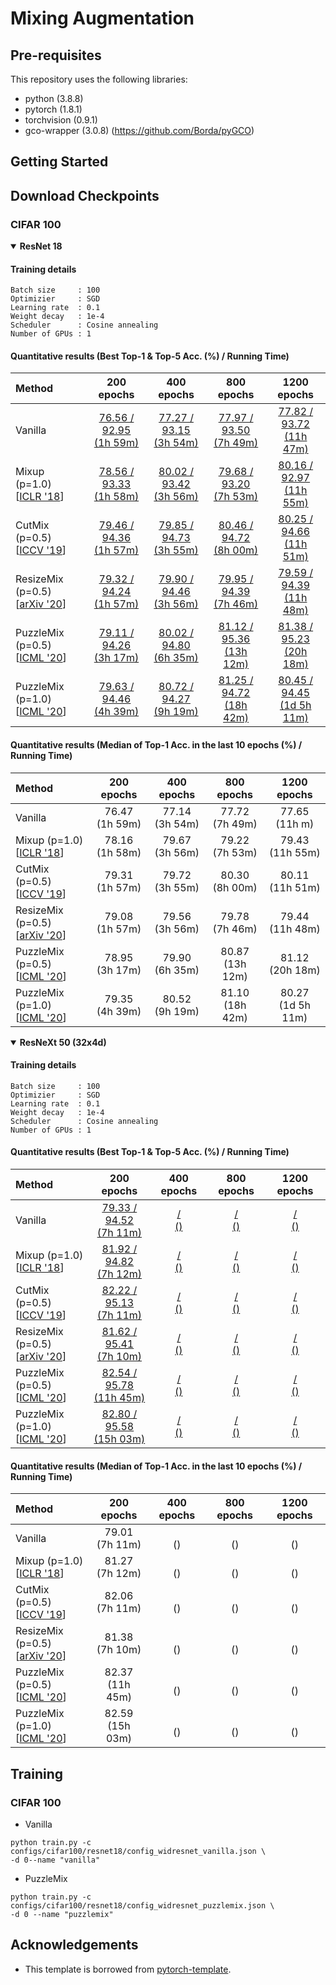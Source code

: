 # Mixing Augmentation

## Pre-requisites
This repository uses the following libraries:
* python (3.8.8)
* pytorch (1.8.1)
* torchvision (0.9.1)
* gco-wrapper (3.0.8) (https://github.com/Borda/pyGCO)

## Getting Started

## Download Checkpoints
### CIFAR 100

<details open>
<summary><b>ResNet 18</b></summary>

#### Training details
    Batch size     : 100
    Optimizier     : SGD
    Learning rate  : 0.1
    Weight decay   : 1e-4
    Scheduler      : Cosine annealing
    Number of GPUs : 1

#### Quantitative results (Best Top-1 & Top-5 Acc. (%) / Running Time)
Method | 200 epochs | 400 epochs | 800 epochs | 1200 epochs |
:--| :--: | :--: | :--: | :--: |
Vanilla                                                               | [76.56 / 92.95<br>(1h 59m)]() | [77.27 / 93.15<br>(3h 54m)]() | [77.97 / 93.50<br>(7h 49m)]() | [77.82 / 93.72<br>(11h 47m)]() |
Mixup (p=1.0)<br />[[ICLR '18](https://arxiv.org/abs/1710.09412)]     | [78.56 / 93.33<br>(1h 58m)]() | [80.02 / 93.42<br>(3h 56m)]() | [79.68 / 93.20<br>(7h 53m)]() | [80.16 / 92.97<br>(11h 55m)]() |
CutMix (p=0.5)<br />[[ICCV '19](https://arxiv.org/abs/1905.04899)]    | [79.46 / 94.36<br>(1h 57m)]() | [79.85 / 94.73<br>(3h 55m)]() | [80.46 / 94.72<br>(8h 00m)]() | [80.25 / 94.66<br>(11h 51m)]() |
ResizeMix (p=0.5)<br />[[arXiv '20](https://arxiv.org/abs/2012.11101)]| [79.32 / 94.24<br>(1h 57m)]() | [79.90 / 94.46<br>(3h 56m)]() | [79.95 / 94.39<br>(7h 46m)]() | [79.59 / 94.39<br>(11h 48m)]() |
PuzzleMix (p=0.5)<br />[[ICML '20](https://arxiv.org/abs/2009.06962)] | [79.11 / 94.26<br>(3h 17m)]() | [80.02 / 94.80<br>(6h 35m)]() | [81.12 / 95.36<br>(13h 12m)]() | [81.38 / 95.23<br>(20h 18m)]() |
PuzzleMix (p=1.0)<br />[[ICML '20](https://arxiv.org/abs/2009.06962)] | [79.63 / 94.46<br>(4h 39m)]() | [80.72 / 94.27<br>(9h 19m)]() | [81.25 / 94.72<br>(18h 42m)]() | [80.45 / 94.45<br>(1d 5h 11m)]() |


#### Quantitative results (Median of Top-1 Acc. in the last 10 epochs (%) / Running Time)
Method | 200 epochs | 400 epochs | 800 epochs | 1200 epochs |
:--| :--: | :--: | :--: | :--: |
Vanilla                                                               | 76.47<br>(1h 59m) | 77.14<br>(3h 54m) | 77.72<br>(7h 49m) | 77.65<br>(11h m) |
Mixup (p=1.0)<br />[[ICLR '18](https://arxiv.org/abs/1710.09412)]     | 78.16<br>(1h 58m) | 79.67<br>(3h 56m) | 79.22<br>(7h 53m) | 79.43<br>(11h 55m) |
CutMix (p=0.5)<br />[[ICCV '19](https://arxiv.org/abs/1905.04899)]    | 79.31<br>(1h 57m) | 79.72<br>(3h 55m) | 80.30<br>(8h 00m) | 80.11<br>(11h 51m) |
ResizeMix (p=0.5)<br />[[arXiv '20](https://arxiv.org/abs/2012.11101)]| 79.08<br>(1h 57m) | 79.56<br>(3h 56m) | 79.78<br>(7h 46m) | 79.44<br>(11h 48m) |
PuzzleMix (p=0.5)<br />[[ICML '20](https://arxiv.org/abs/2009.06962)] | 78.95<br>(3h 17m) | 79.90<br>(6h 35m) | 80.87<br>(13h 12m) | 81.12<br>(20h 18m) |
PuzzleMix (p=1.0)<br />[[ICML '20](https://arxiv.org/abs/2009.06962)] | 79.35<br>(4h 39m) | 80.52<br>(9h 19m) | 81.10<br>(18h 42m) | 80.27<br>(1d 5h 11m) |
</details>


<details open>
<summary><b>ResNeXt 50 (32x4d)</b></summary>

#### Training details
    Batch size     : 100
    Optimizier     : SGD
    Learning rate  : 0.1
    Weight decay   : 1e-4
    Scheduler      : Cosine annealing
    Number of GPUs : 1

#### Quantitative results (Best Top-1 & Top-5 Acc. (%) / Running Time)
Method | 200 epochs | 400 epochs | 800 epochs | 1200 epochs |
:--| :--: | :--: | :--: | :--: |
Vanilla                                                                | [79.33 / 94.52<br>(7h 11m)]() | [ / <br>()]() | [ / <br>()]() | [ / <br>()]() |
Mixup (p=1.0)<br />[[ICLR '18](https://arxiv.org/abs/1710.09412)]      | [81.92 / 94.82<br>(7h 12m)]() | [ / <br>()]() | [ / <br>()]() | [ / <br>()]() |
CutMix (p=0.5)<br />[[ICCV '19](https://arxiv.org/abs/1905.04899)]     | [82.22 / 95.13<br>(7h 11m)]() | [ / <br>()]() | [ / <br>()]() | [ / <br>()]() |
ResizeMix (p=0.5)<br />[[arXiv '20](https://arxiv.org/abs/2012.11101)] | [81.62 / 95.41<br>(7h 10m)]() | [ / <br>()]() | [ / <br>()]() | [ / <br>()]() |
PuzzleMix (p=0.5)<br />[[ICML '20](https://arxiv.org/abs/2009.06962)]  | [82.54 / 95.78<br>(11h 45m)]() | [ / <br>()]() | [ / <br>()]() | [ / <br>()]() |
PuzzleMix (p=1.0)<br />[[ICML '20](https://arxiv.org/abs/2009.06962)]  | [82.80 / 95.58<br>(15h 03m)]() | [ / <br>()]() | [ / <br>()]() | [ / <br>()]() |


#### Quantitative results (Median of Top-1 Acc. in the last 10 epochs (%) / Running Time)
Method | 200 epochs | 400 epochs | 800 epochs | 1200 epochs |
:--| :--: | :--: | :--: | :--: |
Vanilla                                                                | 79.01<br>(7h 11m) | <br>() | <br>() | <br>() |
Mixup (p=1.0)<br />[[ICLR '18](https://arxiv.org/abs/1710.09412)]      | 81.27<br>(7h 12m) | <br>() | <br>() | <br>() |
CutMix (p=0.5)<br />[[ICCV '19](https://arxiv.org/abs/1905.04899)]     | 82.06<br>(7h 11m) | <br>() | <br>() | <br>() |
ResizeMix (p=0.5)<br />[[arXiv '20](https://arxiv.org/abs/2012.11101)] | 81.38<br>(7h 10m) | <br>() | <br>() | <br>() |
PuzzleMix (p=0.5)<br />[[ICML '20](https://arxiv.org/abs/2009.06962)]  | 82.37<br>(11h 45m) | <br>() | <br>() | <br>() |
PuzzleMix (p=1.0)<br />[[ICML '20](https://arxiv.org/abs/2009.06962)]  | 82.59<br>(15h 03m) | <br>() | <br>() | <br>() |
</details>


## Training
### CIFAR 100
* Vanilla
```Shell
python train.py -c configs/cifar100/resnet18/config_widresnet_vanilla.json \
-d 0--name "vanilla"
```
* PuzzleMix
```Shell
python train.py -c configs/cifar100/resnet18/config_widresnet_puzzlemix.json \
-d 0 --name "puzzlemix"
```

## Acknowledgements
* This template is borrowed from [pytorch-template](https://github.com/victoresque/pytorch-template).

